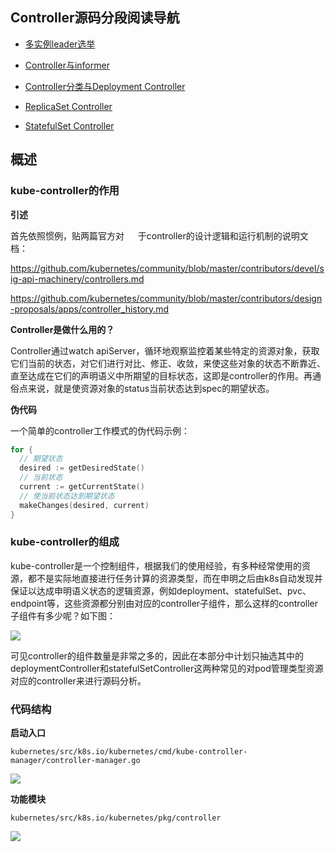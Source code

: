 ## Controller源码分段阅读导航

- [多实例leader选举](https://github.com/yinwenqin/kubeSourceCodeNote/blob/master/controller/Kubernetes源码学习-Controller-P1-多实例leader选举.md)

- [Controller与informer](https://github.com/yinwenqin/kubeSourceCodeNote/blob/master/controller/Kubernetes源码学习-Controller-P2-Controller与informer.md)

- [Controller分类与Deployment Controller](https://github.com/yinwenqin/kubeSourceCodeNote/blob/master/controller/Kubernetes源码学习-Controller-P3-Controller分类与Deployment%20Controller.md)

- [ReplicaSet Controller](https://github.com/yinwenqin/kubeSourceCodeNote/blob/master/controller/Kubernetes源码学习-Controller-P4-ReplicaSet%20Controller.md)

- [StatefulSet Controller](https://github.com/yinwenqin/kubeSourceCodeNote/blob/master/controller/Kubernetes源码学习-Controller-P5-StatefulSet%20Controller.md)

  

## 概述

### kube-controller的作用

**引述**

首先依照惯例，贴两篇官方对 　  于controller的设计逻辑和运行机制的说明文档：

https://github.com/kubernetes/community/blob/master/contributors/devel/sig-api-machinery/controllers.md

https://github.com/kubernetes/community/blob/master/contributors/design-proposals/apps/controller_history.md



**Controller是做什么用的？**

Controller通过watch apiServer，循环地观察监控着某些特定的资源对象，获取它们当前的状态，对它们进行对比、修正、收敛，来使这些对象的状态不断靠近、直至达成在它们的声明语义中所期望的目标状态，这即是controller的作用。再通俗点来说，就是使资源对象的status当前状态达到spec的期望状态。

**伪代码**

一个简单的controller工作模式的伪代码示例：

```go
for {
  // 期望状态
  desired := getDesiredState()
  // 当前状态
  current := getCurrentState()
  // 使当前状态达到期望状态
  makeChanges(desired, current)
}
```

### kube-controller的组成

kube-controller是一个控制组件，根据我们的使用经验，有多种经常使用的资源，都不是实际地直接进行任务计算的资源类型，而在申明之后由k8s自动发现并保证以达成申明语义状态的逻辑资源，例如deployment、statefulSet、pvc、endpoint等，这些资源都分别由对应的controller子组件，那么这样的controller子组件有多少呢？如下图：

![](http://mycloudn.wqyin.cn/20191206111312.jpg)

可见controller的组件数量是非常之多的，因此在本部分中计划只抽选其中的deploymentController和statefulSetController这两种常见的对pod管理类型资源对应的controller来进行源码分析。

### 代码结构

**启动入口**

`kubernetes/src/k8s.io/kubernetes/cmd/kube-controller-manager/controller-manager.go`

![](http://mycloudn.wqyin.cn/20191206153026.jpg)

**功能模块**

`kubernetes/src/k8s.io/kubernetes/pkg/controller`

![](http://mycloudn.wqyin.cn/20191206154051.jpg)

